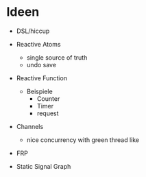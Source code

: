 # Ideen
- DSL/hiccup
- Reactive Atoms
  - single source of truth
  - undo save
- Reactive Function
  - Beispiele
    - Counter
    - Timer
    - request
- Channels
  - nice concurrency with green thread like

- FRP
- Static Signal Graph